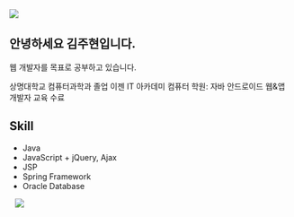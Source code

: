 <div>
  <img src="https://img.shields.io/github/followers/201511094?style=social">
</div>

## 안녕하세요 김주현입니다.
웹 개발자를 목표로 공부하고 있습니다.

상명대학교 컴퓨터과학과 졸업
이젠 IT 아카데미 컴퓨터 학원: 자바 안드로이드 웹&앱 개발자 교육 수료


## Skill

- Java
- JavaScript + jQuery, Ajax
- JSP
- Spring Framework
- Oracle Database

<div>
  <a href="https://github.com/201511094/java_webapp">
    <img src="http://img.shields.io/badge/-Tech%20Blog-655ced?style=flat&logo=github&link=https://github.com/201511094/java_webapp" 
         style="height : auto; margin-left : 10px; margin-right : 10px;"/>
  </a>
</div>
